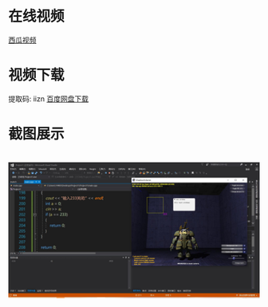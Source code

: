 
# 在线视频
[西瓜视频](https://www.ixigua.com/i6820337977294586371/)

# 视频下载
提取码: iizn  [百度网盘下载](https://pan.baidu.com/s/1TdPnDxnTC3uVZW82u9E1FQ)

# 截图展示
<h1 align="center">
	<img src="demo.jpg">
</h1>

